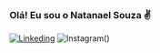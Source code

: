 ### Olá! Eu sou o Natanael Souza ✌️

[![Linkeding](https://img.shields.io/badge/LinkedIn-0077B5?style=for-the-badge&logo=linkedin&logoColor=white)](https://www.linkedin.com/in/natanael-souza-4150921a4/)
![Instagram](https://img.shields.io/badge/Instagram-E4405F?style=for-the-badge&logo=instagram&logoColor=white)()
